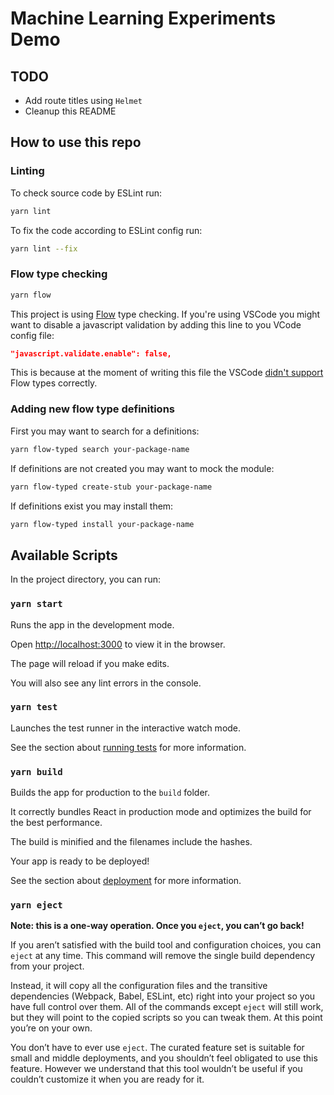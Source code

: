 # Machine Learning Experiments Demo

## TODO

- Add route titles using `Helmet`
- Cleanup this README

## How to use this repo

### Linting

To check source code by ESLint run:

```bash
yarn lint
```

To fix the code according to ESLint config run:

```bash
yarn lint --fix
```

### Flow type checking

```bash
yarn flow
```

This project is using [Flow](https://flow.org/) type checking. If you're using VSCode you might want to disable a javascript validation by adding this line to you VCode config file:

```json
"javascript.validate.enable": false,
```

This is because at the moment of writing this file the VSCode [didn't support](https://github.com/Microsoft/vscode-react-native/issues/631) Flow types correctly.

### Adding new flow type definitions

First you may want to search for a definitions:

```bash
yarn flow-typed search your-package-name
```

If definitions are not created you may want to mock the module:

```bash
yarn flow-typed create-stub your-package-name
```

If definitions exist you may install them:

```bash
yarn flow-typed install your-package-name
```

## Available Scripts

In the project directory, you can run:

### `yarn start`

Runs the app in the development mode.

Open [http://localhost:3000](http://localhost:3000) to view it in the browser.

The page will reload if you make edits.

You will also see any lint errors in the console.

### `yarn test`

Launches the test runner in the interactive watch mode.

See the section about [running tests](https://facebook.github.io/create-react-app/docs/running-tests) for more information.

### `yarn build`

Builds the app for production to the `build` folder.

It correctly bundles React in production mode and optimizes the build for the best performance.

The build is minified and the filenames include the hashes.

Your app is ready to be deployed!

See the section about [deployment](https://facebook.github.io/create-react-app/docs/deployment) for more information.

### `yarn eject`

**Note: this is a one-way operation. Once you `eject`, you can’t go back!**

If you aren’t satisfied with the build tool and configuration choices, you can `eject` at any time. This command will remove the single build dependency from your project.

Instead, it will copy all the configuration files and the transitive dependencies (Webpack, Babel, ESLint, etc) right into your project so you have full control over them. All of the commands except `eject` will still work, but they will point to the copied scripts so you can tweak them. At this point you’re on your own.

You don’t have to ever use `eject`. The curated feature set is suitable for small and middle deployments, and you shouldn’t feel obligated to use this feature. However we understand that this tool wouldn’t be useful if you couldn’t customize it when you are ready for it.
